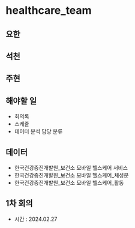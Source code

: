 # healthcare_team

## 요한

## 석천

## 주현

## 해야할 일
* 회의록
* 스케줄
* 데이터 분석 담당 분류

## 데이터
* 한국건강증진개발원_보건소 모바일 헬스케어 서비스
* 한국건강증진개발원_보건소 모바일 헬스케어_체성분
* 한국건강증진개발원_보건소 모바일 헬스케어_활동

## 1차 회의
* 시간 : 2024.02.27